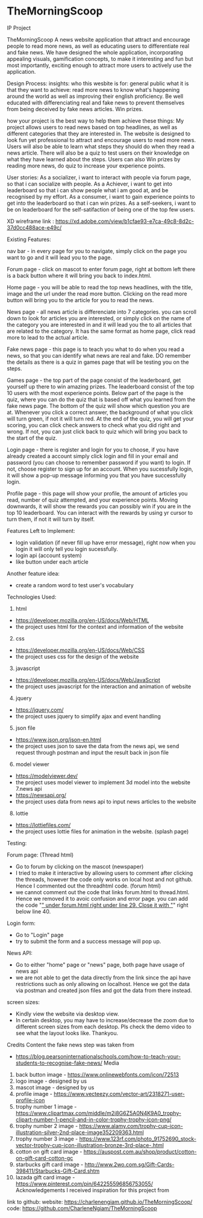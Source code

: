 # TheMorningScoop
IP Project 

TheMorningScoop
A news website application that attract and encourage people to read more news, as well as educating users to differentiate
real and fake news. 
We have designed the whole application, incorporating appealing visuals, gamification concepts, to make it interesting and fun but
most importantly, exciting enough to attract more users to actively use the application. 


Design Process:
insights:
who this wesbite is for: general public
what it is that they want to achieve: read more news to know what's happening around the world as well as improving their english proficiency. Be well educated with differenciating real and fake news to prevent themselves from being deceived by fake news articles. Win prizes.

how your project is the best way to help them achieve these things: 
My project allows users to read news based on top headlines, as well as different categories that they are interested in. The website is designed to look fun yet professional to attract and encourage users to read more news. 
Users will also be able to learn what steps they should do when they read a news article. There will also be a quiz to test users on their knowledge on what they have learned about the steps. 
Users can also Win prizes by reading more news, do quiz to increase your experience points. 


User stories:
As a socializer, i want to interact with people via forum page, so that i can socialize with people.
As a Achiever, i want to get into leaderboard so that i can show people what i am good at, and be recognised by my effort. 
As a consumer, i want to gain experience points to get into the leaderboard so that i can win prizes.
As a self-seekers, i want to be on leaderboard for the self-satifaction of being one of the top few users.


XD wireframe link : https://xd.adobe.com/view/b1cfae93-e7ca-49c8-8d2c-37d0cc488ace-e49c/

Existing Features:

nav bar - in every page for you to navigate, simply click on the page you want to go and it will lead you to the page.

Forum page - click on mascot to enter forum page, right at bottom left there is a back button where it will bring you back to index.html.

Home page - you will be able to read the top news headlines, with the title, image and the url under the read more button. Clicking on the read more button will bring you to the article for you to read the news.

News page - all news article is differenciate into 7 categories. you can scroll down to look for articles you are interested, or simply click on the name of the category you are interested in and it will lead you the to all articles that are related to the category. It has the same format as home page, click read more to lead to the actual article.

Fake news page - this page is to teach you what to do when you read a news, so that you can identify what news are real and fake. DO remember the details as there is a quiz in games page that will be testing you on the steps.

Games page - the top part of the page consist of the leaderboard, get yourself up there to win amazing prizes. The leaderboard consist of the top 10 users with the most experience points. 
Below part of the page is the quiz, where you can do the quiz that is based off what you learned from the fake news page. The bottom of the quiz will show which question you are at. Whenever you click a correct answer, the background of what you click will turn green, if not it will turn red. At the end of the quiz, you will get your scoring, you can click check answers to check what you did right and wrong. If not, you can just click back to quiz which will bring you back to the start of the quiz.

Login page - there is register and login for you to choose, if you have already created a account simply click login and fill in your email and password (you can choose to remember password if you want) to login. If not, choose register to sign up for an account. When you sucessfully login, it will show a pop-up message informing you that you have successfully login. 

Profile page - this page will show your profile, the amount of articles you read, number of quiz attempted, and your experience points. Moving downwards, it will show the rewards you can possibly win if you are in the top 10 leaderboard. You can interact with the rewards by using yr cursor to turn them, if not it will turn by itself.


Features Left to Implement:

- login validation (if never fill up have error message), right now when you login it will only tell you login sucessfully. 
- login api (account system)
- like button under each article 

Another feature idea:
- create a random word to test user's vocabulary 

Technologies Used:
1. html 
- https://developer.mozilla.org/en-US/docs/Web/HTML
- the project uses html for the context and information of the website 
2. css
- https://developer.mozilla.org/en-US/docs/Web/CSS
- the project uses css for the design of the website 
3. javascript 
- https://developer.mozilla.org/en-US/docs/Web/JavaScript
- the project uses javascript for the interaction and animation of website 
4. jquery 
- https://jquery.com/
- the project uses jquery to simplify ajax and event handling
5. json file 
- https://www.json.org/json-en.html
- the project uses json to save the data from the news api, we send request through postman and input the result back in json file 
6. model viewer
- https://modelviewer.dev/
- the project uses model viewer to implement 3d model into the website
7.news api 
- https://newsapi.org/
- the project uses data from news api to input news articles to the website 
8. lottie 
- https://lottiefiles.com/
- the project uses lottie files for animation in the website. (splash page)

Testing:

Forum page:
(Thread html)
- Go to forum by clicking on the mascot (newspaper)
- I tried to make it interactive by allowing users to comment after clicking the threads, however the code only works on local host and not github. Hence I commented out the threadhtml code.
(forum html)
- we cannot comment out the code that links forum.html to thread.html. Hence we removed it to avoic confusion and error page.
you can add the code "<a href="/thread.html?${thread.id}">" under forum.html right under line 29. Close it with "</a>" right below line 40.

Login form:
- Go to "Login" page
- try to submit the form and a success message will pop up. 

News API:
- Go to either "home" page or "news" page, both page have usage of news api 
- we are not able to get the data directly from the link since the api have restrictions such as only allowing on localhost. Hence we got the data via postman and created json files and got the data from there instead. 


screen sizes: 
- Kindly view the website via desktop view. 
- In certain desktop, you may have to increase/decrease the zoom due to different screen sizes from each desktop. Pls check the demo video to see what the layout looks like. Thankyou. 


Credits
Content
the fake news step was taken from 
- https://blog.pearsoninternationalschools.com/how-to-teach-your-students-to-recognise-fake-news/
Media
1. back button image - https://www.onlinewebfonts.com/icon/72513
2. logo image - designed by us
3. mascot image - designed by us
4. profile image - https://www.vecteezy.com/vector-art/2318271-user-profile-icon
5. trophy number 1 image - https://www.clipartmax.com/middle/m2i8G6Z5A0N4K9A0_trophy-clipart-number-1-pencil-and-in-color-trophy-trophy-icon-png/
6. trophy number 2 image - https://www.alamy.com/trophy-cup-icon-illustration-silver-2nd-place-image352209363.html
7. trophy number 3 image - https://www.123rf.com/photo_91752690_stock-vector-trophy-cup-icon-illustration-bronze-3rd-place-.html 
8. cotton on gift card image - https://auspost.com.au/shop/product/cotton-on-gift-card-cotton-gc
9. starbucks gift card image - http://www.2wo.com.sg/Gift-Cards-398411/Starbucks-Gift-Card.shtm
10. lazada gift card image - https://www.pinterest.com/pin/642255596856753055/
Acknowledgements
I received inspiration for this project from 


link to github: 
website:
https://charlenengiam.github.io/TheMorningScoop/
code:
https://github.com/CharleneNgiam/TheMorningScoop